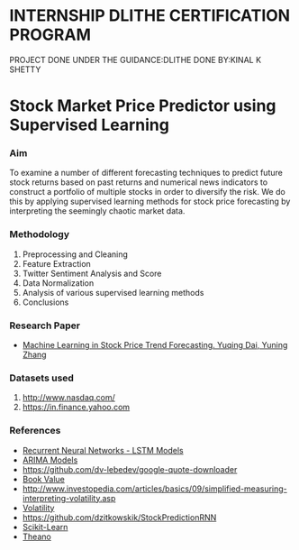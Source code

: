 # INTERNSHIP DLITHE CERTIFICATION PROGRAM
PROJECT DONE UNDER THE GUIDANCE:DLITHE
DONE BY:KINAL K SHETTY
# Stock Market Price Predictor using Supervised Learning

### Aim
To examine a number of different forecasting techniques to predict future stock returns based on past returns and numerical news indicators to construct a portfolio of multiple stocks in order to diversify the risk. We do this by applying supervised learning methods for stock price forecasting by interpreting the seemingly chaotic market data.

### Methodology 
1. Preprocessing and Cleaning
2. Feature Extraction
3. Twitter Sentiment Analysis and Score
4. Data Normalization
5. Analysis of various supervised learning methods
6. Conclusions

### Research Paper
- [Machine Learning in Stock Price Trend Forecasting. Yuqing Dai, Yuning Zhang](http://cs229.stanford.edu/proj2013/DaiZhang-MachineLearningInStockPriceTrendForecasting.pdf)


### Datasets used
1. http://www.nasdaq.com/
2. https://in.finance.yahoo.com

### References
- [Recurrent Neural Networks - LSTM Models](http://colah.github.io/posts/2015-08-Understanding-LSTMs/)
- [ARIMA Models](http://people.duke.edu/~rnau/411arim.htm)
- https://github.com/dv-lebedev/google-quote-downloader
- [Book Value](http://www.investopedia.com/terms/b/bookvalue.asp)
- http://www.investopedia.com/articles/basics/09/simplified-measuring-interpreting-volatility.asp
- [Volatility](http://www.stock-options-made-easy.com/volatility-index.html)
- https://github.com/dzitkowskik/StockPredictionRNN
- [Scikit-Learn](http://scikit-learn.org/stable/)
- [Theano](http://deeplearning.net/software/theano/)
